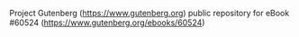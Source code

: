 Project Gutenberg (https://www.gutenberg.org) public repository for eBook #60524 (https://www.gutenberg.org/ebooks/60524)
